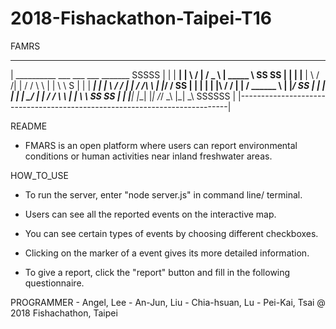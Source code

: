 # 2018-Fishackathon-Taipei-T16

FAMRS
 
 ____________________________________________________________________________
| __________    ___        ___         ___          _______         SSSSS   | 
| |  ______|    |  \      /   |       / _ \        | _____  \     SS     SS |
| |  |______    |   \    / /| |      / / \ \       | |     \ \     S        |
| |  ______|    |  | \  / / | |     / /___\ \      | |_____/ /       SS     |
| |  |          |  |\ \/ /  | |    / ______  \     | |______/          SS   |
| |  |          |  | \__/   | |   / /       \ \    | |    \ \     SS     SS |
| |__|          |__|        |_|  /_/         \_\   |_|     \_\      SSSSSS  |
|---------------------------------------------------------------------------|

README
  - FMARS is an open platform where users can report environmental conditions or human activities near inland freshwater areas.
  
  
HOW_TO_USE
  - To run the server, enter "node server.js" in command line/ terminal.
  
  - Users can see all the reported events on the interactive map.
  - You can see certain types of events by choosing different checkboxes.
  - Clicking on the marker of a event gives its more detailed information.
  
  - To give a report, click the "report" button and fill in the following questionnaire.
  
  PROGRAMMER
    - Angel, Lee
    - An-Jun, Liu
    - Chia-hsuan, Lu
    - Pei-Kai, Tsai
     @ 2018 Fishachathon, Taipei
